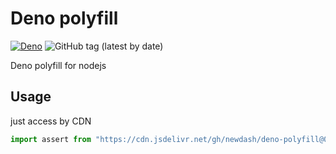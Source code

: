 # Deno polyfill

[![Deno](https://github.com/newdash/deno-polyfill/actions/workflows/deno.yml/badge.svg)](https://github.com/newdash/deno-polyfill/actions/workflows/deno.yml)
![GitHub tag (latest by date)](https://img.shields.io/github/v/tag/newdash/deno-polyfill)

Deno polyfill for nodejs

## Usage

just access by CDN

```ts
import assert from "https://cdn.jsdelivr.net/gh/newdash/deno-polyfill@0.223.0/test/assert.ts";
```
